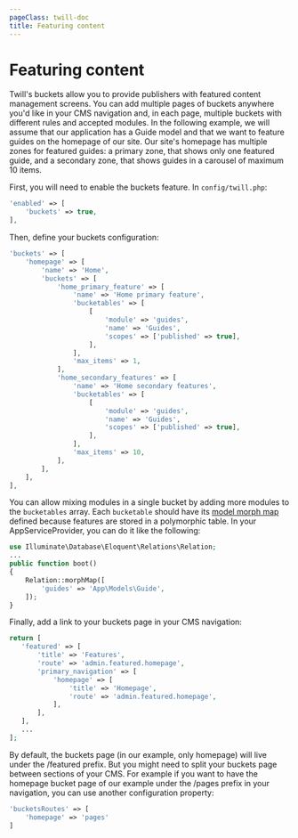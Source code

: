 ```yaml
---
pageClass: twill-doc
title: Featuring content
---
```


# Featuring content

Twill's buckets allow you to provide publishers with featured content management screens. You can add multiple pages of buckets anywhere you'd like in your CMS navigation and, in each page, multiple buckets with different rules and accepted modules. In the following example, we will assume that our application has a Guide model and that we want to feature guides on the homepage of our site. Our site's homepage has multiple zones for featured guides: a primary zone, that shows only one featured guide, and a secondary zone, that shows guides in a carousel of maximum 10 items.

First, you will need to enable the buckets feature. In `config/twill.php`:
```php
'enabled' => [
    'buckets' => true,
],
```

Then, define your buckets configuration:

```php
'buckets' => [
    'homepage' => [
        'name' => 'Home',
        'buckets' => [
            'home_primary_feature' => [
                'name' => 'Home primary feature',
                'bucketables' => [
                    [
                        'module' => 'guides',
                        'name' => 'Guides',
                        'scopes' => ['published' => true],
                    ],
                ],
                'max_items' => 1,
            ],
            'home_secondary_features' => [
                'name' => 'Home secondary features',
                'bucketables' => [
                    [
                        'module' => 'guides',
                        'name' => 'Guides',
                        'scopes' => ['published' => true],
                    ],
                ],
                'max_items' => 10,
            ],
        ],
    ],
],
```

You can allow mixing modules in a single bucket by adding more modules to the `bucketables` array.
Each `bucketable` should have its [model morph map](https://laravel.com/docs/5.5/eloquent-relationships#polymorphic-relations) defined because features are stored in a polymorphic table.
In your AppServiceProvider, you can do it like the following:

```php
use Illuminate\Database\Eloquent\Relations\Relation;
...
public function boot()
{
    Relation::morphMap([
        'guides' => 'App\Models\Guide',
    ]);
}
```

Finally, add a link to your buckets page in your CMS navigation:

```php
return [
   'featured' => [
       'title' => 'Features',
       'route' => 'admin.featured.homepage',
       'primary_navigation' => [
           'homepage' => [
               'title' => 'Homepage',
               'route' => 'admin.featured.homepage',
           ],
       ],
   ],
   ...
];
```

By default, the buckets page (in our example, only homepage) will live under the /featured prefix.
But you might need to split your buckets page between sections of your CMS. For example if you want to have the homepage bucket page of our example under the /pages prefix in your navigation, you can use another configuration property:

```php
'bucketsRoutes' => [
    'homepage' => 'pages'
]
```
